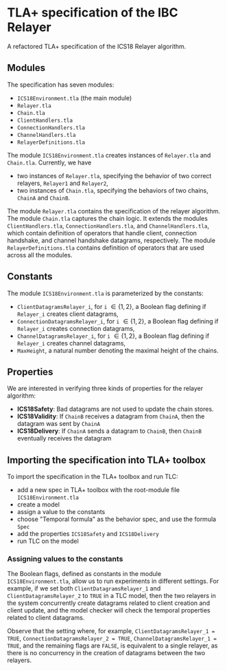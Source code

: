 # TLA+ specification of the IBC Relayer

A refactored TLA+ specification of the ICS18 Relayer algorithm.

## Modules

The specification has seven modules: 
  - `ICS18Environment.tla` (the main module)
  - `Relayer.tla` 
  - `Chain.tla`
  - `ClientHandlers.tla`
  - `ConnectionHandlers.tla`
  - `ChannelHandlers.tla`
  - `RelayerDefinitions.tla`

The module `ICS18Environment.tla` creates instances of `Relayer.tla` and 
`Chain.tla`. Currently, we have 
 - two instances of `Relayer.tla`, specifying the behavior of two correct relayers, `Relayer1` and `Relayer2`,
 - two instances of `Chain.tla`, specifying the behaviors of two chains, `ChainA` and `ChainB`.

The module `Relayer.tla` contains the specification of the relayer algorithm. 
The module `Chain.tla` captures the chain logic. 
It extends the modules `ClientHandlers.tla`, 
`ConnectionHandlers.tla`, and `ChannelHandlers.tla`, which contain definition of 
operators that handle client, connection handshake, and channel handshake
datagrams, respectively.
The module `RelayerDefinitions.tla` contains definition of operators that are used across all the 
modules.

## Constants

The module `ICS18Environment.tla` is parameterized by the constants:
 - `ClientDatagramsRelayer_i`, for `i` $\in \{1, 2\}$, a Boolean flag defining if `Relayer_i` creates client datagrams, 
 - `ConnectionDatagramsRelayer_i`, for `i` $\in \{1, 2\}$, a Boolean flag defining if `Relayer_i` creates connection datagrams,
 - `ChannelDatagramsRelayer_i`, for `i` $\in \{1, 2\}$, a Boolean flag defining if `Relayer_i` creates channel datagrams,
 - `MaxHeight`, a natural number denoting the maximal height of the chains.

## Properties

We are interested in verifying three kinds of properties for the relayer algorithm:
- **ICS18Safety**: Bad datagrams are not used to update the chain stores.
- **ICS18Validity**: If `ChainB` receives a datagram from `ChainA`, then the datagram was sent by `ChainA` 
- **ICS18Delivery**: If `ChainA` sends a datagram to `ChainB`, then `ChainB` eventually receives the datagram

## Importing the specification into TLA+ toolbox

To import the specification in the TLA+ toolbox and run TLC:
  - add a new spec in TLA+ toolbox with the root-module file `ICS18Environment.tla` 
  - create a model
  - assign a value to the constants
  - choose "Temporal formula" as the behavior spec, and use the formula `Spec`
  - add the properties `ICS18Safety` and `ICS18Delivery`
  - run TLC on the model
  
###  Assigning values to the constants 

The Boolean flags, defined as constants in the module `ICS18Environment.tla`, allow us to run experiments in different settings. For example, if we set both `ClientDatagramsRelayer_1` and `ClientDatagramsRelayer_2` to `TRUE` in a TLC model, then the two relayers in the system concurrently create datagrams related to client creation and client update, and the model checker will check the temporal properties related to client datagrams. 

Observe that the setting where, for example,  `ClientDatagramsRelayer_1 = TRUE`, `ConnectionDatagramsRelayer_2 = TRUE`, `ChannelDatagramsRelayer_1 = TRUE`, and the remaining flags are `FALSE`, is equivalent to  a single relayer, as there is no concurrency in the creation of datagrams between the two relayers. 
